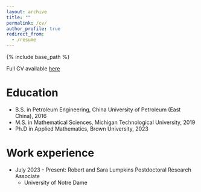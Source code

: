 ```yaml
---
layout: archive
title: ""
permalink: /cv/
author_profile: true
redirect_from:
  - /resume
---
```


{% include base_path %}

Full CV available [here](/files/ZiyaoXu_CV.pdf)

Education
======
* B.S. in Petroleum Engineering, China University of Petroleum (East China), 2016
* M.S. in Mathematical Sciences, Michigan Technological University, 2019
* Ph.D in Applied Mathematics, Brown University, 2023

Work experience
======
* July 2023 - Present: Robert and Sara Lumpkins Postdoctoral Research Associate
  * University of Notre Dame
